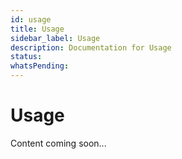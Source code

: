 ```yaml
---
id: usage
title: Usage
sidebar_label: Usage
description: Documentation for Usage
status: 
whatsPending: 
---
```


# Usage

Content coming soon...

